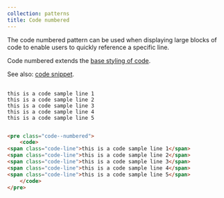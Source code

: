 ```yaml
---
collection: patterns
title: Code numbered
---
```


The code numbered pattern can be used when displaying large blocks of code to enable users to quickly reference a specific line.

Code numbered extends the [base styling of code](/base/code/). 

See also: [code snippet](/patterns/code-snippet/).

<pre class="code--numbered">
    <code>
<span class="code-line">this is a code sample line 1</span>
<span class="code-line">this is a code sample line 2</span>
<span class="code-line">this is a code sample line 3</span>
<span class="code-line">this is a code sample line 4</span>
<span class="code-line">this is a code sample line 5</span>
    </code>
</pre>

```html
<pre class="code--numbered">
    <code>
<span class="code-line">this is a code sample line 1</span>
<span class="code-line">this is a code sample line 2</span>
<span class="code-line">this is a code sample line 3</span>
<span class="code-line">this is a code sample line 4</span>
<span class="code-line">this is a code sample line 5</span>
    </code>
</pre>
```
